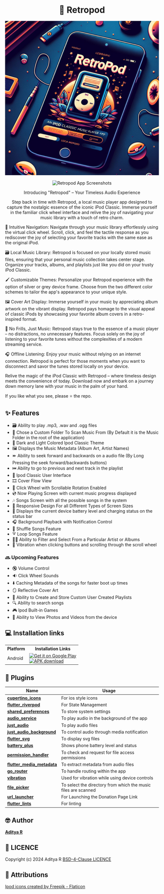 <div align="center">

# 🎵 Retropod

![Retropod Banner](screenshots/retropod_banner.jpeg)

![Retropod App Screenshots](screenshots/combined.png)

Introducing "Retropod" – Your Timeless Audio Experience

Step back in time with Retropod, a local music player app designed to capture the nostalgic essence of the iconic iPod Classic. Immerse yourself in the familiar click wheel interface and relive the joy of navigating your music library with a touch of retro charm.

</div>

🧭 Intuitive Navigation: Navigate through your music library effortlessly using the virtual click wheel. Scroll, click, and feel the tactile response as you rediscover the joy of selecting your favorite tracks with the same ease as the original iPod.

🗃️ Local Music Library: Retropod is focused on your locally stored music files, ensuring that your personal music collection takes center stage. Organize your tracks, albums, and playlists just like you did on your trusty iPod Classic.

🖌️ Customizable Themes: Personalize your Retropod experience with the option of silver or grey device frame. Choose from the two different color schemes to tailor the app's appearance to your unique style.

🖼️ Cover Art Display: Immerse yourself in your music by appreciating album artwork on the vibrant display. Retropod pays homage to the visual appeal of classic iPods by showcasing your favorite album covers in a retro-inspired format.

🎼 No Frills, Just Music: Retropod stays true to the essence of a music player – no distractions, no unnecessary features. Focus solely on the joy of listening to your favorite tunes without the complexities of a modern streaming service.

🎧 Offline Listening: Enjoy your music without relying on an internet connection. Retropod is perfect for those moments when you want to disconnect and savor the tunes stored locally on your device.

Relive the magic of the iPod Classic with Retropod – where timeless design meets the convenience of today. Download now and embark on a journey down memory lane with your music in the palm of your hand.

If you like what you see, please ⭐ the repo.

## ✨ Features

- 🗃️ Ability to play .mp3, .wav and .ogg files
- 🔎 Chose a Custom Folder To Scan Music From (By Default it is the Music Folder in the root of the application)
- 🎨 Dark and Light Colored Ipod Classic Theme
- 🖼️ Displays the Music Metadata (Album Art, Artist Names)
- ⏩ Ability to seek forward and backwards on a audio file (By Long Pressing the seek forward/backwards buttons)
- ⏮️ Ability to go to previous and next track in the playlist
- 📱 Ipod Classic User Interface
- 🎞️ Cover Flow View
- 🎡 Click Wheel with Scrollable Rotation Enabled
- 💿 Now Playing Screen with current music progress displayed
- 🎶 Songs Screen with all the possible songs in the system
- 📲 Responsive Design For all Different Types of Screen Sizes
- 🔋 Displays the current device battery level and charging status on the status bar
- 🎧 Background Playback with Notification Control
- 🔀 Shuffle Songs Feature
- ➰ Loop Songs Feature
- 🧑‍🎤 Ability to Filter and Select From a Particular Artist or Albums
- 📳 Vibration when clicking buttons and scrolling through the scroll wheel

### 🔜 Upcoming Features
- 🔇 Volume Control
- 🔉 Click Wheel Sounds
- ⬇️ Caching Metadata of the songs for faster boot up times
- 🪞 Reflective Cover Art
- 📃 Ability to Create and Store Custom User Created Playlists
- 🔍 Ability to search songs
- 🎮 Ipod Built-in Games
- 📸 Ability to View Photos and Videos from the device

## 💻 Installation links

<table>
  <tr>
    <th>Platform</th>
    <th>Installation Links</th>
  </tr>
  <tr>
    <td>Android</td>
    <td>
    <a href="https://play.google.com/store/apps/details?id=com.adeeteya.retropod">
        <img width="220" alt="Get it on Google Play" src="https://play.google.com/intl/en_us/badges/static/images/badges/en_badge_web_generic.png">
      </a>
      <br>
      <a href="https://github.com/adeeteya/Retropod/releases/latest/retropod-android.apk">
        <img width="220" alt="APK download" src="https://user-images.githubusercontent.com/114044633/223920025-83687de0-e463-4c5d-8122-e06e4bb7d40c.png">
      </a>
    </td>
  </tr>

</table>


## 🔌 Plugins

| Name                                                                          | Usage                                                          |
|-------------------------------------------------------------------------------|----------------------------------------------------------------|
| [**cupertino_icons**](https://pub.dev/packages/cupertino_icons)               | For ios style icons                                            |
| [**flutter_riverpod**](https://pub.dev/packages/flutter_riverpod)             | For State Management                                           |
| [**shared_preferences**](https://pub.dev/packages/shared_preferences)         | To store system settings                                       |
| [**audio_service**](https://pub.dev/packages/audio_service)                   | To play audio in the background of the app                     |
| [**just_audio**](https://pub.dev/packages/just_audio)                         | To play audio files                                            |
| [**just_audio_background**](https://pub.dev/packages/just_audio_background)   | To control audio through media notification                    |
| [**flutter_svg**](https://pub.dev/packages/flutter_svg)                       | To display svg files                                           |
| [**battery_plus**](https://pub.dev/packages/battery_plus)                     | Shows phone battery level and status                           |
| [**permission_handler**](https://pub.dev/packages/permission_handler)         | To check and request for file access permissions               |
| [**flutter_media_metadata**](https://pub.dev/packages/flutter_media_metadata) | To extract metadata from audio files                           |
| [**go_router**](https://pub.dev/packages/go_router)                           | To handle routing within the app                               |
| [**vibration**](https://pub.dev/packages/vibration)                           | Used for vibration while using device controls                 |
| [**file_picker**](https://pub.dev/packages/file_picker)                       | To select the directory from which the music files are scanned |
| [**url_launcher**](https://pub.dev/packages/url_launcher)                     | For Launching the Donation Page Link                           |
| [**flutter_lints**](https://pub.dev/packages/flutter_lints)                   | For linting                                                    |

## 🤓 Author

**[Aditya R](https://github.com/adeeteya)**

## 🔖 LICENCE
Copyright (c) 2024 Aditya R
[BSD-4-Clause LICENCE](https://github.com/adeeteya/Retropod/blob/master/LICENSE)

## 🙏 Attributions
<a href="https://www.flaticon.com/free-icons/ipod" title="ipod icons">Ipod icons created by Freepik - Flaticon</a>